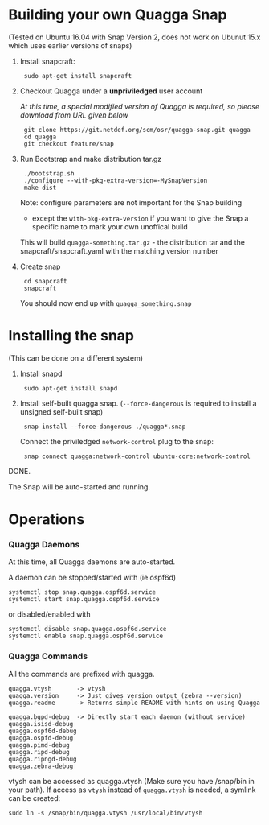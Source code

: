 Building your own Quagga Snap
=============================
(Tested on Ubuntu 16.04 with Snap Version 2, does not work on Ubunut 15.x
which uses earlier versions of snaps)

1. Install snapcraft:

        sudo apt-get install snapcraft
	
2. Checkout Quagga under a **unpriviledged** user account

    _At this time, a special modified version of Quagga is required, so 
    please download from URL given below_

        git clone https://git.netdef.org/scm/osr/quagga-snap.git quagga
        cd quagga
        git checkout feature/snap

3. Run Bootstrap and make distribution tar.gz

        ./bootstrap.sh
        ./configure --with-pkg-extra-version=-MySnapVersion
        make dist
			
    Note: configure parameters are not important for the Snap building 
    - except the `with-pkg-extra-version` if you want to give the Snap 
    a specific name to mark your own unoffical build

    This will build `quagga-something.tar.gz` - the distribution tar and 
    the snapcraft/snapcraft.yaml with the matching version number

4. Create snap

        cd snapcraft
        snapcraft

    You should now end up with `quagga_something.snap`

Installing the snap 
===================
(This can be done on a different system)

1. Install snapd

        sudo apt-get install snapd

2. Install self-built quagga snap. (`--force-dangerous` is required to
   install a unsigned self-built snap)

        snap install --force-dangerous ./quagga*.snap

    Connect the priviledged `network-control` plug to the snap:

        snap connect quagga:network-control ubuntu-core:network-control

DONE.

The Snap will be auto-started and running. 

Operations
==========

### Quagga Daemons
At this time, all Quagga daemons are auto-started.

A daemon can be stopped/started with (ie ospf6d)

    systemctl stop snap.quagga.ospf6d.service
    systemctl start snap.quagga.ospf6d.service

or disabled/enabled with

    systemctl disable snap.quagga.ospf6d.service
    systemctl enable snap.quagga.ospf6d.service

### Quagga Commands
All the commands are prefixed with quagga.

    quagga.vtysh       -> vtysh
    quagga.version     -> Just gives version output (zebra --version)
    quagga.readme      -> Returns simple README with hints on using Quagga

    quagga.bgpd-debug  -> Directly start each daemon (without service)
    quagga.isisd-debug
    quagga.ospf6d-debug
    quagga.ospfd-debug
    quagga.pimd-debug
    quagga.ripd-debug
    quagga.ripngd-debug
    quagga.zebra-debug

vtysh can be accessed as quagga.vtysh (Make sure you have /snap/bin in your
path). If access as `vtysh` instead of `quagga.vtysh` is needed, a symlink 
can be created:

    sudo ln -s /snap/bin/quagga.vtysh /usr/local/bin/vtysh

